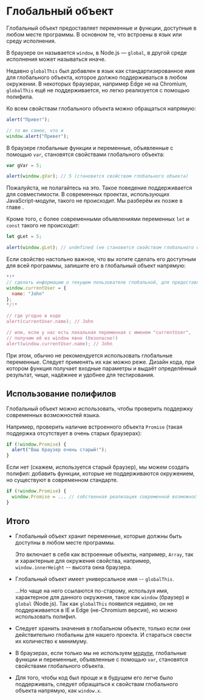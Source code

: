 
# Глобальный объект

Глобальный объект предоставляет переменные и функции, доступные в любом месте программы. В основном те, что встроены в язык или среду исполнения.

В браузере он называется `window`, в Node.js — `global`, в другой среде исполнения может называться иначе.

Недавно `globalThis` был добавлен в язык как стандартизированное имя для глобального объекта, которое должно поддерживаться в любом окружении. В некоторых браузерах, например Edge не на Chromium, `globalThis` ещё не поддерживается, но легко реализуется с помощью полифила.

Ко всем свойствам глобального объекта можно обращаться напрямую:

```js run
alert("Привет");

// то же самое, что и
window.alert("Привет");
```

В браузере глобальные функции и переменные, объявленные с помощью `var`, становятся свойствами глобального объекта:

```js run untrusted refresh
var gVar = 5;

alert(window.gVar); // 5 (становится свойством глобального объекта)
```

Пожалуйста, не полагайтесь на это. Такое поведение поддерживается для совместимости. В современных проектах, использующих JavaScript-модули, такого не происходит. Мы разберём их позже в главе  [](info:modules).

Кроме того, с более современными объявлениями переменных `let` и `const` такого не происходит:

```js run untrusted refresh
let gLet = 5;

alert(window.gLet); // undefined (не становится свойством глобального объекта)
```

Если свойство настольно важное, что вы хотите сделать его доступным для всей программы, запишите его в глобальный объект напрямую:

```js run
*!*
// сделать информацию о текущем пользователе глобальной, для предоставления доступа к ней всем скриптам
window.currentUser = {
  name: "John"
};
*/!*

// где угодно в коде
alert(currentUser.name); // John

// или, если у нас есть локальная переменная с именем "currentUser",
// получим её из window явно (безопасно!)
alert(window.currentUser.name); // John
```

При этом, обычно не рекомендуется использовать глобальные переменные. Следует применять их как можно реже. Дизайн кода, при котором функция получает входные параметры и выдаёт определённый результат, чище, надёжнее и удобнее для тестирования.

## Использование полифилов

Глобальный объект можно использовать, чтобы проверить поддержку современных возможностей языка.

Например, проверить наличие встроенного объекта `Promise` (такая поддержка отсутствует в очень старых браузерах):

```js run
if (!window.Promise) {
  alert("Ваш браузер очень старый!");
}
```

Если нет (скажем, используется старый браузер), мы можем создать полифил: добавить функции, которые не поддерживаются окружением, но существуют в современном стандарте.

```js run
if (!window.Promise) {
  window.Promise = ... // собственная реализация современной возможности языка
}
```

## Итого

- Глобальный объект хранит переменные, которые должны быть доступны в любом месте программы.

    Это включает в себя как встроенные объекты, например, `Array`, так и характерные для окружения свойства, например, `window.innerHeight` -- высота окна браузера.
- Глобальный объект имеет универсальное имя -- `globalThis`.

    ...Но чаще на него ссылаются по-старому, используя имя, характерное для данного окружения, такое как `window` (браузер) и `global` (Node.js). Так как `globalThis` появился недавно, он не поддерживается в IE и Edge (не-Chromium версия), но можно использовать полифил.
- Следует хранить значения в глобальном объекте, только если они действительно глобальны для нашего проекта. И стараться свести их количество к минимуму.
- В браузерах, если только мы не используем [модули](info:modules), глобальные функции и переменные, объявленные с помощью `var`, становятся свойствами глобального объекта.
- Для того, чтобы код был проще и в будущем его легче было поддерживать, следует обращаться к свойствам глобального объекта напрямую, как `window.x`.
